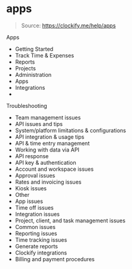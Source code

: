 # apps

> Source: https://clockify.me/help/apps

Apps
- Getting Started
- Track Time & Expenses
- Reports
- Projects
- Administration
- Apps
- Integrations
-
Troubleshooting
- Team management issues
- API issues and tips
- System/platform limitations & configurations
- API integration & usage tips
- API & time entry management
- Working with data via API
- API response
- API key & authentication
- Account and workspace issues
- Approval issues
- Rates and invoicing issues
- Kiosk issues
- Other
- App issues
- Time off issues
- Integration issues
- Project, client, and task management issues
- Common issues
- Reporting issues
- Time tracking issues
- Generate reports
- Clockify integrations
- Billing and payment procedures